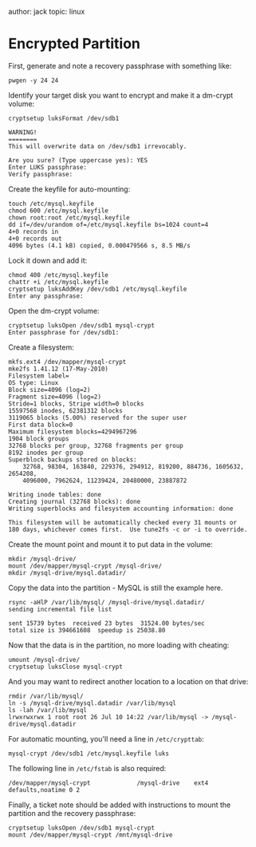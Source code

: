 author: jack
topic: linux

# Encrypted Partition

First, generate and note a recovery passphrase with something like:

```
pwgen -y 24 24
```

Identify your target disk you want to encrypt and make it a dm-crypt volume:

```
cryptsetup luksFormat /dev/sdb1 

WARNING!
========
This will overwrite data on /dev/sdb1 irrevocably.

Are you sure? (Type uppercase yes): YES
Enter LUKS passphrase: 
Verify passphrase: 
```

Create the keyfile for auto-mounting:

```
touch /etc/mysql.keyfile
chmod 600 /etc/mysql.keyfile 
chown root:root /etc/mysql.keyfile
dd if=/dev/urandom of=/etc/mysql.keyfile bs=1024 count=4
4+0 records in
4+0 records out
4096 bytes (4.1 kB) copied, 0.000479566 s, 8.5 MB/s
```

Lock it down and add it:

```
chmod 400 /etc/mysql.keyfile 
chattr +i /etc/mysql.keyfile
cryptsetup luksAddKey /dev/sdb1 /etc/mysql.keyfile 
Enter any passphrase: 
```

Open the dm-crypt volume:

```
cryptsetup luksOpen /dev/sdb1 mysql-crypt
Enter passphrase for /dev/sdb1: 
```

Create a filesystem:

```
mkfs.ext4 /dev/mapper/mysql-crypt 
mke2fs 1.41.12 (17-May-2010)
Filesystem label=
OS type: Linux
Block size=4096 (log=2)
Fragment size=4096 (log=2)
Stride=1 blocks, Stripe width=0 blocks
15597568 inodes, 62381312 blocks
3119065 blocks (5.00%) reserved for the super user
First data block=0
Maximum filesystem blocks=4294967296
1904 block groups
32768 blocks per group, 32768 fragments per group
8192 inodes per group
Superblock backups stored on blocks: 
    32768, 98304, 163840, 229376, 294912, 819200, 884736, 1605632, 2654208, 
    4096000, 7962624, 11239424, 20480000, 23887872

Writing inode tables: done                            
Creating journal (32768 blocks): done
Writing superblocks and filesystem accounting information: done

This filesystem will be automatically checked every 31 mounts or
180 days, whichever comes first.  Use tune2fs -c or -i to override.
```

Create the mount point and mount it to put data in the volume:

```
mkdir /mysql-drive/
mount /dev/mapper/mysql-crypt /mysql-drive/
mkdir /mysql-drive/mysql.datadir/
```

Copy the data into the partition - MySQL is still the example here.
```
rsync -aHlP /var/lib/mysql/ /mysql-drive/mysql.datadir/
sending incremental file list

sent 15739 bytes  received 23 bytes  31524.00 bytes/sec
total size is 394661608  speedup is 25038.80
```

Now that the data is in the partition, no more loading with cheating:

```
umount /mysql-drive/
cryptsetup luksClose mysql-crypt
```

And you may want to redirect another location to a location on that drive:

```
rmdir /var/lib/mysql/
ln -s /mysql-drive/mysql.datadir /var/lib/mysql
ls -lah /var/lib/mysql 
lrwxrwxrwx 1 root root 26 Jul 10 14:22 /var/lib/mysql -> /mysql-drive/mysql.datadir
```

For automatic mounting, you'll need a line in `/etc/crypttab`:

```
mysql-crypt /dev/sdb1 /etc/mysql.keyfile luks
```

The following line in `/etc/fstab` is also required:

```
/dev/mapper/mysql-crypt             /mysql-drive    ext4    defaults,noatime 0 2
```

Finally, a ticket note should be added with instructions to mount the partition and the recovery passphrase:

```
cryptsetup luksOpen /dev/sdb1 mysql-crypt
mount /dev/mapper/mysql-crypt /mnt/mysql-drive
```

